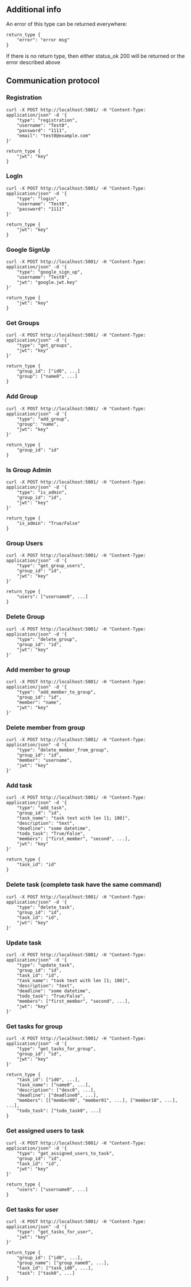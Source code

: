 ## Additional info
An error of this type can be returned everywhere:
``` shell
return_type {
    "error": "error msg"
}
```
If there is no return type, then either status_ok 200 will be returned or the error described above


## Communication protocol
### Registration
``` shell
curl -X POST http://localhost:5001/ -H "Content-Type: application/json" -d '{
    "type": "registration",
    "username": "Test0",
    "password": "1111",
    "email": "test0@example.com"
}'

return_type {
    "jwt": "key"
}
```

### LogIn
``` shell
curl -X POST http://localhost:5001/ -H "Content-Type: application/json" -d '{
    "type": "login",
    "username": "Test0",
    "password": "1111"
}'

return_type {
    "jwt": "key"
}
```

### Google SignUp
``` shell
curl -X POST http://localhost:5001/ -H "Content-Type: application/json" -d '{
    "type": "google_sign_up",
    "username": "Test0",
    "jwt": "google.jwt.key"
}'

return_type {
    "jwt": "key"
}
```

### Get Groups
``` shell
curl -X POST http://localhost:5001/ -H "Content-Type: application/json" -d '{
    "type": "get_groups",
    "jwt": "key"
}'

return_type {
    "group_id": ["id0", ...]
    "group": ["name0", ...]
}
```

### Add Group
``` shell
curl -X POST http://localhost:5001/ -H "Content-Type: application/json" -d '{
    "type": "add_group",
    "group": "name",
    "jwt": "key"
}'

return_type {
    "group_id": "id"
}
```

### Is Group Admin
``` shell
curl -X POST http://localhost:5001/ -H "Content-Type: application/json" -d '{
    "type": "is_admin",
    "group_id": "id",
    "jwt": "key"
}'

return_type {
    "is_admin": "True/False"
}
```

### Group Users
``` shell
curl -X POST http://localhost:5001/ -H "Content-Type: application/json" -d '{
    "type": "get_group_users",
    "group_id": "id",
    "jwt": "key"
}'

return_type {
    "users": ["username0", ...]
}
```

### Delete Group
``` shell
curl -X POST http://localhost:5001/ -H "Content-Type: application/json" -d '{
    "type": "delete_group",
    "group_id": "id",
    "jwt": "key"
}'
```

### Add member to group
``` shell
curl -X POST http://localhost:5001/ -H "Content-Type: application/json" -d '{
    "type": "add_member_to_group",
    "group_id": "id",
    "member": "name",
    "jwt": "key"
}'
```

### Delete member from group
``` shell
curl -X POST http://localhost:5001/ -H "Content-Type: application/json" -d '{
    "type": "delete_member_from_group",
    "group_id": "id",
    "member": "username",
    "jwt": "key"
}'
```

### Add task
``` shell
curl -X POST http://localhost:5001/ -H "Content-Type: application/json" -d '{
    "type": "add_task",
    "group_id": "id",
    "task_name": "task text with len [1; 100]",
    "description": "text",
    "deadline": "some datetime",
    "todo_task": "True/False",
    "members": ["first_member", "second", ...],
    "jwt": "key"
}'

return_type {
    "task_id": "id"
}
```

### Delete task (complete task have the same command)
``` shell
curl -X POST http://localhost:5001/ -H "Content-Type: application/json" -d '{
    "type": "delete_task",
    "group_id": "id",
    "task_id": "id",
    "jwt": "key"
}'
```

### Update task
``` shell
curl -X POST http://localhost:5001/ -H "Content-Type: application/json" -d '{
    "type": "update_task",
    "group_id": "id",
    "task_id": "id",
    "task_name": "task text with len [1; 100]",
    "description": "text",
    "deadline": "some datetime",
    "todo_task": "True/False",
    "members": ["first_member", "second", ...],
    "jwt": "key"
}'
```

### Get tasks for group
``` shell
curl -X POST http://localhost:5001/ -H "Content-Type: application/json" -d '{
    "type": "get_tasks_for_group",
    "group_id": "id",
    "jwt": "key"
}'

return_type {
    "task_id": ["id0", ...],
    "task_name": ["name0", ...],
    "description": ["desc0", ...],
    "deadline": ["deadline0", ...],
    "members": [["member00", "member01", ...], ["member10", ...], ...],
    "todo_task": ["todo_task0", ...]
}
```

### Get assigned users to task
``` shell
curl -X POST http://localhost:5001/ -H "Content-Type: application/json" -d '{
    "type": "get_assigned_users_to_task",
    "group_id": "id",
    "task_id": "id",
    "jwt": "key"
}'

return_type {
    "users": ["username0", ...]
}
```

### Get tasks for user
``` shell
curl -X POST http://localhost:5001/ -H "Content-Type: application/json" -d '{
    "type": "get_tasks_for_user",
    "jwt": "key"
}'

return_type {
    "group_id": ["id0", ...],
    "group_name": ["group_name0", ...],
    "task_id": ["task_id0", ...],
    "task": ["task0", ...]
}
```